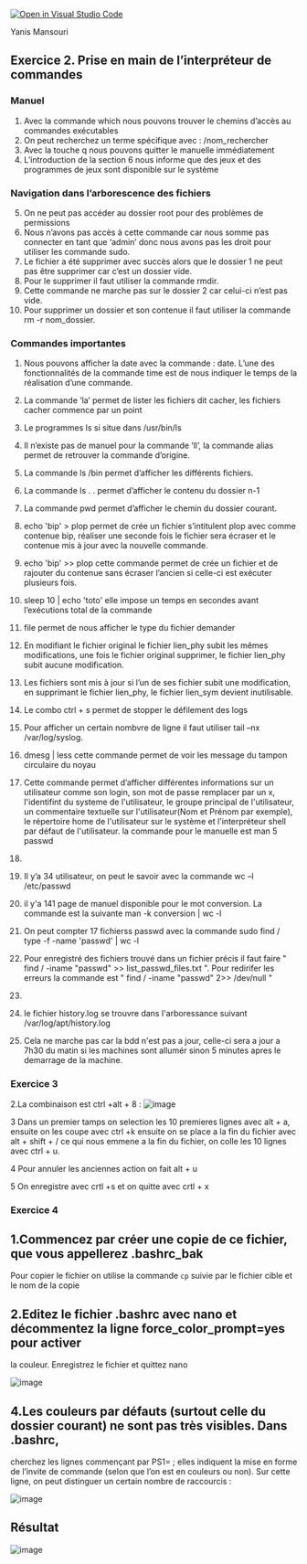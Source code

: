 [![Open in Visual Studio Code](https://classroom.github.com/assets/open-in-vscode-c66648af7eb3fe8bc4f294546bfd86ef473780cde1dea487d3c4ff354943c9ae.svg)](https://classroom.github.com/online_ide?assignment_repo_id=8409768&assignment_repo_type=AssignmentRepo)

Yanis  Mansouri

## Exercice 2. Prise en main de l’interpréteur de commandes

### Manuel

1.	Avec la commande which nous pouvons trouver le chemins d’accès au commandes exécutables
2. On peut recherchez un terme spécifique avec : /nom_rechercher
4.	Avec la touche q nous pouvons quitter le manuelle immédiatement
5.	L’introduction de la section 6 nous informe que des jeux et des programmes de jeux sont disponible sur le système

### Navigation dans l’arborescence des fichiers

5.	On ne peut pas accéder au dossier root pour des problèmes de permissions
6.	Nous n’avons pas accès à cette commande car nous somme pas connecter en tant que ‘admin’ donc nous avons pas les droit pour utiliser les commande sudo.
8.	 Le fichier a été supprimer avec succès alors que le dossier 1 ne peut pas être supprimer car c’est un dossier vide.
9.	Pour le supprimer il faut utiliser la commande rmdir.
10.	Cette commande ne marche pas sur le dossier 2 car celui-ci n’est pas vide.
11.	Pour supprimer un dossier et son contenue il faut utiliser la commande rm -r nom_dossier.

### Commandes importantes
1.	Nous pouvons afficher la date avec la commande : date. L’une des fonctionnalités de la commande time est de nous indiquer le temps de la réalisation d’une commande.
2.	La commande ‘la’ permet de lister les fichiers dit cacher, les fichiers cacher commence par un point
3.	Le programmes ls si situe dans /usr/bin/ls
4.	Il n’existe pas de manuel pour la commande ‘ll’, la commande alias permet de retrouver la commande d’origine.

5.	La commande ls /bin permet d’afficher les différents fichiers.

6.	La commande ls . .  permet d’afficher le contenu du dossier n-1

7.	La commande pwd permet d’afficher le chemin du dossier courant.

8.	echo 'bip' > plop permet de crée un fichier s’intitulent plop avec comme contenue bip, réaliser une seconde fois le fichier sera écraser et le contenue mis à jour avec la nouvelle commande.

9.	echo 'bip' >> plop cette commande permet de crée un fichier et de  rajouter du contenue sans écraser l’ancien si celle-ci est exécuter plusieurs fois.

10.	sleep 10 | echo 'toto' elle impose un temps en secondes avant l’exécutions total de la commande

11.	file permet de nous afficher le type du fichier demander

12.	En modifiant le fichier original le fichier lien_phy subit les mêmes modifications, une fois le fichier original supprimer, le fichier lien_phy subit aucune modification.

13.	Les fichiers sont mis à jour si l’un de ses fichier subit une modification, en supprimant le fichier lien_phy, le fichier lien_sym devient inutilisable.

14.	Le combo ctrl + s permet de stopper le défilement des logs

15.	Pour afficher un certain nombvre de ligne il faut utiliser tail –nx /var/log/syslog.

16.	dmesg | less cette commande permet de voir les message du tampon circulaire du noyau



17.	Cette commande permet d’afficher différentes informations sur un utilisateur comme son login, son mot de passe remplacer par un x, l'identifint du systeme de l'utilisateur, le groupe principal de l'utilisateur, un commentaire textuelle sur l'utilisateur(Nom et Prénom par exemple), le répertoire home de l'utilisateur sur le système  et l'interpréteur shell par défaut de l'utilisateur. la commande pour le manuelle est man 5 passwd

18. 	

19.	Il y’a 34 utilisateur, on peut le savoir avec la commande wc –l /etc/passwd

20.	il y'a 141 page de manuel disponible pour le mot conversion. La commande est la suivante man -k conversion | wc -l

21. On peut compter 17 fichierss passwd avec la commande sudo find / type -f -name 'passwd' | wc -l

22. Pour enregistré des fichiers trouvé dans un fichier précis il faut faire " find / -iname "passwd" >> list_passwd_files.txt ". Pour redirifer les erreurs la commande est " find / -iname "passwd" 2>> /dev/null "

23.

24. le fichier history.log se trouvre dans l'arboressance suivant /var/log/apt/history.log

25. Cela ne marche pas car la bdd n'est pas a jour, celle-ci sera a jour a 7h30 du matin si les machines sont allumér sinon 5 minutes apres le demarrage de la machine.
 
### Exercice 3

2.La combinaison est ctrl +alt + 8 :
 ![image](https://user-images.githubusercontent.com/77662970/189535280-39e4c73f-1135-4c94-8ac8-4a2d4c0bcf22.png)
  
  

3 Dans un premier tamps on selection les 10 premieres lignes avec alt + a, ensuite on les coupe avec ctrl +k ensuite on se place a la fin du fichier avec alt + shift + / ce qui nous emmene a la fin du fichier, on colle les 10 lignes avec ctrl + u.

4 Pour annuler les anciennes action on fait alt + u

5 On enregistre avec crtl +s et on quitte avec crtl + x



### Exercice 4 

## 1.Commencez par créer une copie de ce fichier, que vous appellerez .bashrc_bak 
Pour copier le fichier on utilise la commande ```cp``` suivie par le fichier cible et le nom de la copie

## 2.Editez le fichier .bashrc avec nano et décommentez la ligne force_color_prompt=yes pour activer
la couleur. Enregistrez le fichier et quittez nano

![image](https://user-images.githubusercontent.com/77662970/194298540-aae3d863-4fc5-4408-b94c-e2fcf8b1257c.png)

## 4.Les couleurs par défauts (surtout celle du dossier courant) ne sont pas très visibles. Dans .bashrc,
cherchez les lignes commençant par PS1= ; elles indiquent la mise en forme de l’invite de commande
(selon que l’on est en couleurs ou non).
Sur cette ligne, on peut distinguer un certain nombre de raccourcis :

![image](https://user-images.githubusercontent.com/77662970/194298770-90e9a301-948a-4e90-9db4-44a1d90c7f08.png)
## Résultat
![image](https://user-images.githubusercontent.com/77662970/189540480-3f467930-542f-4998-b6d7-de174be09d7e.png)

